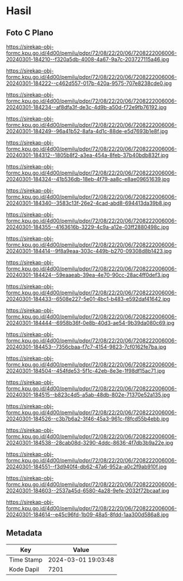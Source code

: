 # Hasil

## Foto C Plano

https://sirekap-obj-formc.kpu.go.id/4d00/pemilu/pdpr/72/08/22/20/06/7208222006006-20240301-184210--f320a5db-4008-4a67-9a7c-203727115a46.jpg

https://sirekap-obj-formc.kpu.go.id/4d00/pemilu/pdpr/72/08/22/20/06/7208222006006-20240301-184222--c462d557-017b-420a-9575-707e8238cde0.jpg

https://sirekap-obj-formc.kpu.go.id/4d00/pemilu/pdpr/72/08/22/20/06/7208222006006-20240301-184234--af8dfa3f-de3c-4d9b-a50d-f72e9fb76192.jpg

https://sirekap-obj-formc.kpu.go.id/4d00/pemilu/pdpr/72/08/22/20/06/7208222006006-20240301-184249--96a41b52-8afa-4d1c-88de-e5d7693b1e8f.jpg

https://sirekap-obj-formc.kpu.go.id/4d00/pemilu/pdpr/72/08/22/20/06/7208222006006-20240301-184312--1805b8f2-a3ea-454a-8feb-37b40bdb832f.jpg

https://sirekap-obj-formc.kpu.go.id/4d00/pemilu/pdpr/72/08/22/20/06/7208222006006-20240301-184324--41b536db-18eb-4f79-aa8c-e8ae09651639.jpg

https://sirekap-obj-formc.kpu.go.id/4d00/pemilu/pdpr/72/08/22/20/06/7208222006006-20240301-184340--3583c13f-26e2-4cad-abd8-694413da39b8.jpg

https://sirekap-obj-formc.kpu.go.id/4d00/pemilu/pdpr/72/08/22/20/06/7208222006006-20240301-184355--4163616b-3229-4c9a-a12e-03ff2880498c.jpg

https://sirekap-obj-formc.kpu.go.id/4d00/pemilu/pdpr/72/08/22/20/06/7208222006006-20240301-184414--9f8a9eaa-303c-449b-b270-09308d8b1423.jpg

https://sirekap-obj-formc.kpu.go.id/4d00/pemilu/pdpr/72/08/22/20/06/7208222006006-20240301-184424--59eaaeab-39ea-4e70-90cc-28ac4ff0def3.jpg

https://sirekap-obj-formc.kpu.go.id/4d00/pemilu/pdpr/72/08/22/20/06/7208222006006-20240301-184433--6508e227-5e01-4bc1-b483-e592daf41642.jpg

https://sirekap-obj-formc.kpu.go.id/4d00/pemilu/pdpr/72/08/22/20/06/7208222006006-20240301-184444--6958b36f-0e8b-40d3-ae54-9b39da080c69.jpg

https://sirekap-obj-formc.kpu.go.id/4d00/pemilu/pdpr/72/08/22/20/06/7208222006006-20240301-184453--7356cbaa-f7c7-4154-9823-7cf0162fe7ba.jpg

https://sirekap-obj-formc.kpu.go.id/4d00/pemilu/pdpr/72/08/22/20/06/7208222006006-20240301-184504--454fde53-5f1c-42eb-8e3e-1f98df15ac71.jpg

https://sirekap-obj-formc.kpu.go.id/4d00/pemilu/pdpr/72/08/22/20/06/7208222006006-20240301-184515--b823c4d5-a5ab-48db-802e-71370e52a135.jpg

https://sirekap-obj-formc.kpu.go.id/4d00/pemilu/pdpr/72/08/22/20/06/7208222006006-20240301-184526--c3b7b6a2-3f46-45a3-961c-f8fcd55b4ebb.jpg

https://sirekap-obj-formc.kpu.go.id/4d00/pemilu/pdpr/72/08/22/20/06/7208222006006-20240301-184538--28cab08d-3290-4ddc-8636-4f7db3b9a22e.jpg

https://sirekap-obj-formc.kpu.go.id/4d00/pemilu/pdpr/72/08/22/20/06/7208222006006-20240301-184551--f3d940f4-db62-47a6-952a-a0c2f9ab910f.jpg

https://sirekap-obj-formc.kpu.go.id/4d00/pemilu/pdpr/72/08/22/20/06/7208222006006-20240301-184603--2537a45d-6580-4a28-9efe-2032f72bcaaf.jpg

https://sirekap-obj-formc.kpu.go.id/4d00/pemilu/pdpr/72/08/22/20/06/7208222006006-20240301-184614--e45c96fd-1b09-48a5-8fdd-1aa300d586a8.jpg


## Metadata

| Key        | Value               |
| ---------- | ------------------- |
| Time Stamp | 2024-03-01 19:03:48 |
| Kode Dapil | 7201                |



